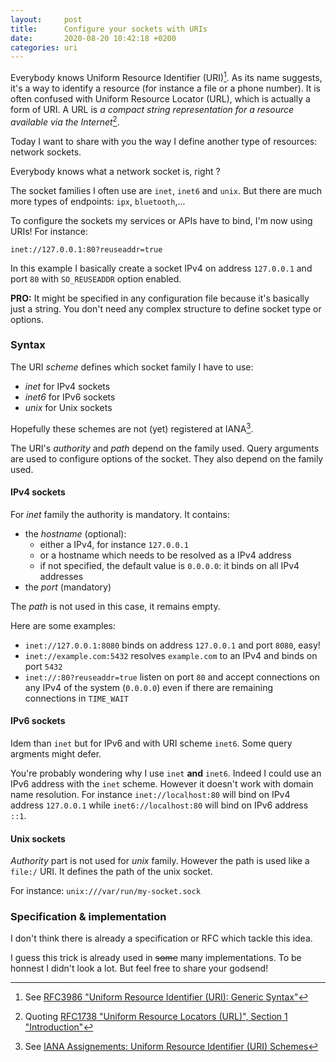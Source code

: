 ```yaml
---
layout:     post
title:      Configure your sockets with URIs
date:       2020-08-20 10:42:18 +0200
categories: uri
---
```


Everybody knows Uniform Resource Identifier (URI)[^1]. As its name suggests, it's a way to identify a resource (for instance a file or a phone number).
It is often confused with Uniform Resource Locator (URL), which is actually a form of URI. A URL is _a compact string representation for a resource available via the Internet_[^2].

Today I want to share with you the way I define another type of resources: network sockets.
<!--more-->
Everybody knows what a network socket is, right ?

The socket families I often use are `inet`, `inet6` and `unix`. But there are much more types of endpoints: `ipx`, `bluetooth`,...

To configure the sockets my services or APIs have to bind, I'm now using URIs! For instance:

```
inet://127.0.0.1:80?reuseaddr=true
```

In this example I basically create a socket IPv4 on address `127.0.0.1` and port `80` with `SO_REUSEADDR` option enabled. 

__PRO:__ It might be specified in any configuration file because it's basically just a string. You don't need any complex structure to define socket type or options.

### Syntax

The URI _scheme_ defines which socket family I have to use:

  - _inet_ for IPv4 sockets
  - _inet6_ for IPv6 sockets
  - _unix_ for Unix sockets

Hopefully these schemes are not (yet) registered at IANA[^3].

The URI's _authority_ and _path_ depend on the family used. Query arguments are used to configure options of the socket. They also depend on the family used.

#### IPv4 sockets

For _inet_ family the authority is mandatory. It contains:

  - the _hostname_ (optional):
    - either a IPv4, for instance `127.0.0.1`
    - or a hostname which needs to be resolved as a IPv4 address
    - if not specified, the default value is `0.0.0.0`: it binds on all IPv4 addresses
  - the _port_ (mandatory)

The _path_ is not used in this case, it remains empty.

Here are some examples:

  - `inet://127.0.0.1:8080` binds on address `127.0.0.1` and port `8080`, easy!
  - `inet://example.com:5432` resolves `example.com` to an IPv4 and binds on port `5432`
  - `inet://:80?reuseaddr=true` listen on port `80` and accept connections on any IPv4 of the system (`0.0.0.0`) even if there are remaining connections in `TIME_WAIT`

#### IPv6 sockets

Idem than `inet` but for IPv6 and with URI scheme `inet6`. Some query argments might defer.

You're probably wondering why I use `inet` **and** `inet6`. Indeed I could use an IPv6 address with the `inet` scheme. However it doesn't work with domain name resolution. For instance `inet://localhost:80` will bind on IPv4 address `127.0.0.1` while `inet6://localhost:80` will bind on IPv6 address `::1`.

#### Unix sockets

_Authority_ part is not used for _unix_ family. However the path is used like a `file:/` URI. It defines the path of the unix socket.

For instance: `unix:///var/run/my-socket.sock`

### Specification & implementation

I don't think there is already a specification or RFC which tackle this idea.

I guess this trick is already used in ~~some~~ many implementations. To be honnest I didn't look a lot. But feel free to share your godsend!

[^1]: See [RFC3986 "Uniform Resource Identifier (URI): Generic Syntax"](https://tools.ietf.org/html/rfc3986)
[^2]: Quoting [RFC1738 "Uniform Resource Locators (URL)", Section 1 "Introduction"](https://tools.ietf.org/html/rfc1738#section-1)
[^3]: See [IANA Assignements: Uniform Resource Identifier (URI) Schemes](https://www.iana.org/assignments/uri-schemes/uri-schemes.xhtml)

